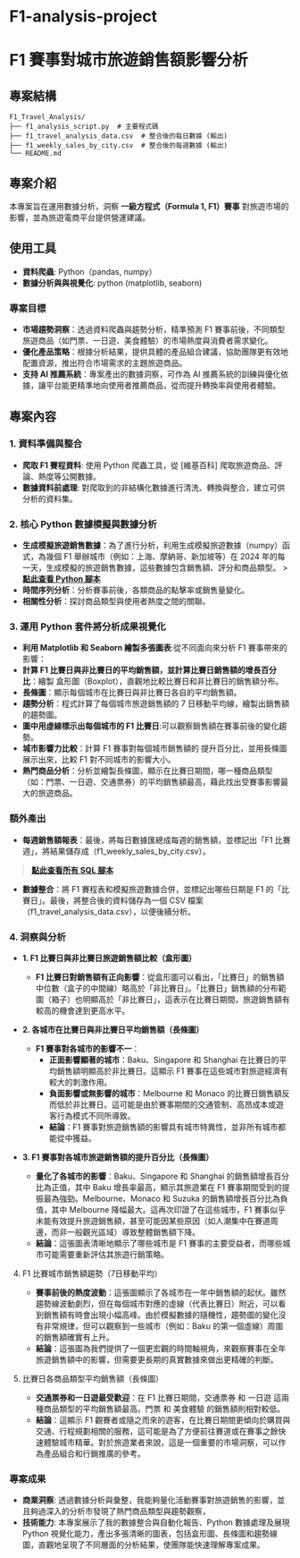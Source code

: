 # F1-analysis-project
# F1 賽事對城市旅遊銷售額影響分析

## 專案結構
```
F1_Travel_Analysis/
├── f1_analysis_script.py  # 主要程式碼
├── f1_travel_analysis_data.csv  # 整合後的每日數據 (輸出)
├── f1_weekly_sales_by_city.csv  # 整合後的每週數據 (輸出)
└── README.md
```

## 專案介紹
本專案旨在運用數據分析，洞察 **一級方程式（Formula 1, F1）賽事** 對旅遊市場的影響，並為旅遊電商平台提供營運建議。

## 使用工具
- **資料爬蟲**: Python（pandas, numpy）
- **數據分析與與視覺化**: python (matplotlib, seaborn)

### 專案目標
* **市場趨勢洞察**：透過資料爬蟲與趨勢分析，精準預測 F1 賽事前後，不同類型旅遊商品（如門票、一日遊、美食體驗）的市場熱度與消費者需求變化。
* **優化產品策略**：根據分析結果，提供具體的產品組合建議，協助團隊更有效地配置資源，推出符合市場需求的主題旅遊商品。
* **支持 AI 推薦系統**：專案產出的數據洞察，可作為 AI 推薦系統的訓練與優化依據，讓平台能更精準地向使用者推薦商品，從而提升轉換率與使用者體驗。

## 專案內容
### 1. 資料準備與整合
- **爬取 F1 賽程資料**: 使用 Python 爬蟲工具，從 [維基百科] 爬取旅遊商品、評論、熱度等公開數據。
- **數據資料前處理**: 對爬取到的非結構化數據進行清洗、轉換與整合，建立可供分析的資料集。

### 2. 核心 Python 數據模擬與數據分析
- **生成模擬旅遊銷售數據**：為了進行分析，利用生成模擬旅遊數據（numpy）函式，為幾個 F1 舉辦城市（例如：上海、摩納哥、新加坡等）在 2024 年的每一天，生成模擬的旅遊銷售數據，這些數據包含銷售額、評分和商品類型。 > **[點此查看 Python 腳本](sql/project_analysis.sql)**
- **時間序列分析**：分析賽事前後，各類商品的點擊率或銷售量變化。
- **相關性分析**：探討商品類型與使用者熱度之間的關聯。

### 3. 運用 Python 套件將分析成果視覺化
- **利用 Matplotlib 和 Seaborn 繪製多張圖表**:從不同面向來分析 F1 賽事帶來的影響：
- **計算 F1 比賽日與非比賽日的平均銷售額，並計算比賽日銷售額的增長百分比**：繪製 盒形圖（Boxplot），直觀地比較比賽日和非比賽日的銷售額分布。
- **長條圖**：顯示每個城市在比賽日與非比賽日各自的平均銷售額。
- **趨勢分析**：程式計算了每個城市旅遊銷售額的 7 日移動平均線，繪製出銷售額的趨勢圖。
- **圖中用虛線標示出每個城市的 F1 比賽日**:可以觀察銷售額在賽事前後的變化趨勢。
- **城市影響力比較**：計算 F1 賽事對每個城市銷售額的 提升百分比，並用長條圖展示出來，比較 F1 對不同城市的影響大小。
- **熱門商品分析**：分析並繪製長條圖，顯示在比賽日期間，哪一種商品類型（如：門票、一日遊、交通票券）的平均銷售額最高，藉此找出受賽事影響最大的旅遊商品。

### 額外產出
- **每週銷售額報表**：最後，將每日數據匯總成每週的銷售額，並標記出「F1 比賽週」，將結果儲存成（f1_weekly_sales_by_city.csv）。
> **[點此查看所有 SQL 腳本](sql/project_analysis.sql)**
- **數據整合**：將 F1 賽程表和模擬旅遊數據合併，並標記出哪些日期是 F1 的「比賽日」。最後，將整合後的資料儲存為一個 CSV 檔案（f1_travel_analysis_data.csv），以便後續分析。

### 4. 洞察與分析
- **1. F1 比賽日與非比賽日旅遊銷售額比較（盒形圖）**
  - **F1 比賽日對銷售額有正向影響**：從盒形圖可以看出，「比賽日」的銷售額中位數（盒子的中間線）略高於「非比賽日」。「比賽日」銷售額的分布範圍（箱子）也明顯高於「非比賽日」，這表示在比賽日期間，旅遊銷售額有較高的機會達到更高水平。

- **2. 各城市在比賽日與非比賽日平均銷售額（長條圖）**
  - **F1 賽事對各城市的影響不一**：
    - **正面影響顯著的城市**：Baku、Singapore 和 Shanghai 在比賽日的平均銷售額明顯高於非比賽日。這顯示 F1 賽事在這些城市對旅遊經濟有較大的刺激作用。
    - **負面影響或無影響的城市**：Melbourne 和 Monaco 的比賽日銷售額反而低於非比賽日。這可能是由於賽事期間的交通管制、高昂成本或遊客行為模式不同所導致。
    - **結論**：F1 賽事對旅遊銷售額的影響具有城市特異性，並非所有城市都能從中獲益。

- **3. F1 賽事對各城市旅遊銷售額的提升百分比（長條圖）**
    - **量化了各城市的影響**：Baku、Singapore 和 Shanghai 的銷售額增長百分比為正值，其中 Baku 增長率最高，顯示其旅遊業在 F1 賽事期間受到的提振最為強勁。Melbourne、Monaco 和 Suzuka 的銷售額增長百分比為負值，其中 Melbourne 降幅最大。這再次印證了在這些城市，F1 賽事似乎未能有效提升旅遊銷售額，甚至可能因某些原因（如人潮集中在賽道周邊，而非一般觀光區域）導致整體銷售額下降。
    - **結論**：這張圖表清晰地顯示了哪些城市是 F1 賽事的主要受益者，而哪些城市可能需要重新評估其旅遊行銷策略。

4. F1 比賽城市銷售額趨勢（7日移動平均）
    - **賽事前後的熱度波動**：這張圖顯示了各城市在一年中銷售額的起伏。雖然趨勢線波動劇烈，但在每個城市對應的虛線（代表比賽日）附近，可以看到銷售額有時會出現小幅高峰。由於模擬數據的隨機性，趨勢圖的變化沒有非常規律，但可以觀察到一些城市（例如：Baku 的第一個虛線）周圍的銷售額確實有上升。
    - **結論**：這張圖為我們提供了一個更宏觀的時間軸視角，來觀察賽事在全年旅遊銷售額中的影響，但需要更長期的真實數據來做出更精確的判斷。

5. 比賽日各商品類型平均銷售額（長條圖）
    - **交通票券和一日遊最受歡迎**：在 F1 比賽日期間，交通票券 和 一日遊 這兩種商品類型的平均銷售額最高。門票 和 美食體驗 的銷售額則相對較低。
    - **結論**：這顯示 F1 觀賽者或隨之而來的遊客，在比賽日期間更傾向於購買與交通、行程規劃相關的服務，這可能是為了方便前往賽道或在賽事之餘快速體驗城市精華。對於旅遊業者來說，這是一個重要的市場洞察，可以作為產品組合和行銷推廣的參考。

### 專案成果
- **商業洞察**: 透過數據分析與彙整，我能夠量化活動賽事對旅遊銷售的影響，並且夠過深入的分析市發現了熱門商品類型與趨勢觀察，
- **技術能力**: 本專案展示了我的數據整合與自動化報告、Python 數據處理及展現Python 視覺化能力，產出多張清晰的圖表，包括盒形圖、長條圖和趨勢線圖，直觀地呈現了不同層面的分析結果，使團隊能快速理解專案成果。
